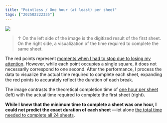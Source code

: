 ```yaml
---
title: "Pointless / One hour (at least) per sheet"
tags: ["202502222335"]
---
```

![](../assets/202105291511.jpg)

>↑ On the left side of the image is the digitized result of the first sheet. On the right side, a visualization of the time required to complete the same sheet.

The red points represent [moments when I had to stop due to losing my attention](202105291521). However, while each point occupies a single square, it does not necessarily correspond to one second. After the performance, I process the data to visualize the actual time required to complete each sheet, expanding the red points to accurately reflect the duration of each break.

The image contrasts the theoretical completion time of [one hour per sheet](202105311723) (left) with the actual time required to complete the first sheet (right). 

**While I knew that the minimum time to complete a sheet was one hour, I could not predict the exact duration of each sheet** —let alone [the total time needed to complete all 24 sheets](202105291803).